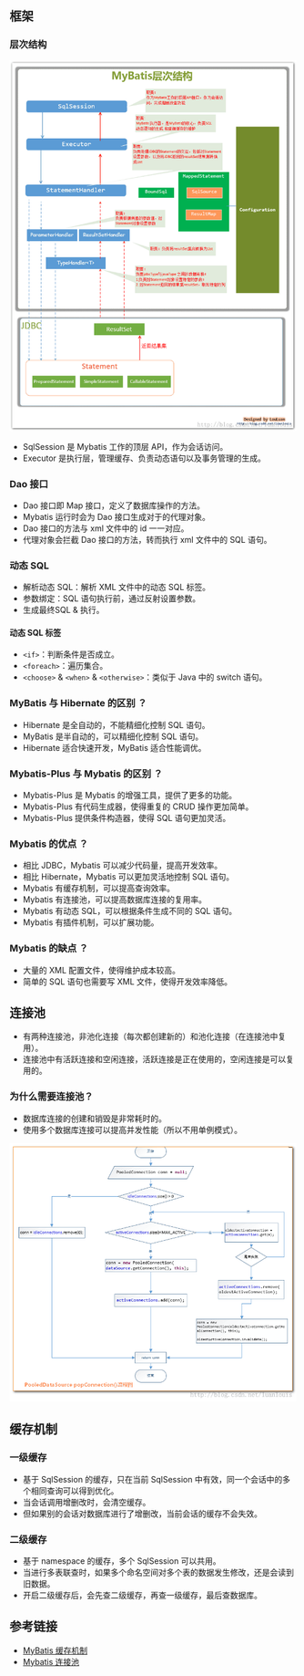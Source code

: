 ## 框架
### 层次结构
<img src="/knowledge/assets/mybatis/mybatis-arch.png" width="750">

* SqlSession 是 Mybatis 工作的顶层 API，作为会话访问。
* Executor 是执行层，管理缓存、负责动态语句以及事务管理的生成。

### Dao 接口
* Dao 接口即 Map 接口，定义了数据库操作的方法。
* Mybatis 运行时会为 Dao 接口生成对于的代理对象。
* Dao 接口的方法与 xml 文件中的 id 一一对应。
* 代理对象会拦截 Dao 接口的方法，转而执行 xml 文件中的 SQL 语句。

### 动态 SQL
* 解析动态 SQL：解析 XML 文件中的动态 SQL 标签。
* 参数绑定：SQL 语句执行前，通过反射设置参数。
* 生成最终SQL & 执行。

#### 动态 SQL 标签
* `<if>`：判断条件是否成立。
* `<foreach>`：遍历集合。
* `<choose>` & `<when>` & `<otherwise>`：类似于 Java 中的 switch 语句。

### MyBatis 与 Hibernate 的区别 ？
* Hibernate 是全自动的，不能精细化控制 SQL 语句。
* MyBatis 是半自动的，可以精细化控制 SQL 语句。
* Hibernate 适合快速开发，MyBatis 适合性能调优。

### Mybatis-Plus 与 Mybatis 的区别 ？
* Mybatis-Plus 是 Mybatis 的增强工具，提供了更多的功能。
* Mybatis-Plus 有代码生成器，使得重复的 CRUD 操作更加简单。
* Mybatis-Plus 提供条件构造器，使得 SQL 语句更加灵活。

### Mybatis 的优点 ？
* 相比 JDBC，Mybatis 可以减少代码量，提高开发效率。
* 相比 Hibernate，Mybatis 可以更加灵活地控制 SQL 语句。
* Mybatis 有缓存机制，可以提高查询效率。
* Mybatis 有连接池，可以提高数据库连接的复用率。
* Mybatis 有动态 SQL，可以根据条件生成不同的 SQL 语句。
* Mybatis 有插件机制，可以扩展功能。

### Mybatis 的缺点 ？
* 大量的 XML 配置文件，使得维护成本较高。
* 简单的 SQL 语句也需要写 XML 文件，使得开发效率降低。

## 连接池
* 有两种连接池，非池化连接（每次都创建新的）和池化连接（在连接池中复用）。
* 连接池中有活跃连接和空闲连接，活跃连接是正在使用的，空闲连接是可以复用的。

### 为什么需要连接池？
* 数据库连接的创建和销毁是非常耗时的。
* 使用多个数据库连接可以提高并发性能（所以不用单例模式）。

<img src="/knowledge/assets/mybatis/mybatis-conn.png">

## 缓存机制
### 一级缓存
* 基于 SqlSession 的缓存，只在当前 SqlSession 中有效，同一个会话中的多个相同查询可以得到优化。
* 当会话调用增删改时，会清空缓存。
* 但如果别的会话对数据库进行了增删改，当前会话的缓存不会失效。

### 二级缓存
* 基于 namespace 的缓存，多个 SqlSession 可以共用。
* 当进行多表联查时，如果多个命名空间对多个表的数据发生修改，还是会读到旧数据。
* 开启二级缓存后，会先查二级缓存，再查一级缓存，最后查数据库。

## 参考链接
* [MyBatis 缓存机制](https://www.mianshiya.com/bank/1801424748099739650/question/1802597639336042498)
* [Mybatis 连接池](https://www.nenggz.com/md/framework/orm-mybatis/mybatis-y-datasource.html)